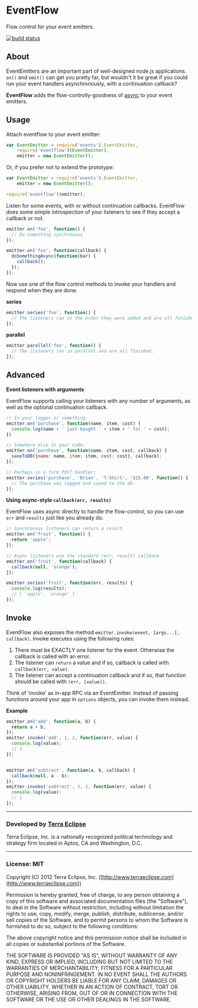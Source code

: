 EventFlow
=========

Flow control for your event emitters.

[![build status](https://secure.travis-ci.org/cpsubrian/node-eventflow.png)](http://travis-ci.org/cpsubrian/node-eventflow)

About
-----
EventEmitters are an important part of well-designed node.js applications.
`on()` and `emit()` can get you pretty far, but wouldn't it be great if you
could run your event handlers asynchronously, with a continuation callback?

**EventFlow** adds the flow-controlly-goodness of
[async](https://github.com/caolan/async) to your event emitters.

Usage
-----
Attach eventflow to your event emitter:

```js
var EventEmitter = require('events').EventEmitter,
    require('eventflow')(EventEmitter),
    emitter = new EventEmitter();
```

Or, if you prefer not to extend the prototype:

```js
var EventEmitter = require('events').EventEmitter,
    emitter = new EventEmitter();

require('eventflow')(emitter);
```

Listen for some events, with or without continuation callbacks. EventFlow does
some simple introspection of your listeners to see if they accept a callback
or not.

```js
emitter.on('foo', function() {
  // Do something synchronous
});

emitter.on('foo', function(callback) {
  doSomethingAsync(function(bar) {
    callback();
  });
});
```

Now use one of the flow control methods to invoke your handlers and respond
when they are done.

**series**
```js
emitter.series('foo', function() {
  // The listeners ran in the order they were added and are all finished.
});
```

**parallel**
```js
emitter.parallel('foo', function() {
  // The listeners ran in parallel and are all finished.
});
```

Advanced
--------

**Event listeners with arguments**

EventFlow supports calling your listeners with any number of arguments, as well
as the optional continuation callback.

```js
// In your logger or something:
emitter.on('purchase', function(name, item, cost) {
  console.log(name + ' just bought ' + item + ' for ' + cost);
})

// Somwhere else in your code:
emitter.on('purchase', function(name, item, cost, callback) {
  saveToDB({name: name, item: item, cost: cost}, callback);
});

// Perhaps in a form POST handler:
emitter.series('purchase', 'Brian', 'T-Shirt', '$15.00', function() {
  // The purchase was logged and saved to the db.
});
```

**Using async-style `callback(err, results)`**

EventFlow uses async directly to handle the flow-control, so you can use `err`
and `results` just like you already do.

```js
// Synchronous listeners can return a result.
emitter.on('fruit', function() {
  return 'apple';
});

// Async listeners use the standard (err, result) callback.
emitter.on('fruit', function(callback) {
  callback(null, 'orange');
});

emitter.series('fruit', function(err, results) {
  console.log(results);
  // [ 'apple', 'orange' ]
});
```

Invoke
------
EventFlow also exposes the method `emitter.invoke(event, [args...], callback)`.
Invoke executes using the following rules:

1. There must be EXACTLY one listener for the event. Otherwise the callback
   is called with an error.
2. The listener can `return` a value and if so, callback is called with `callback(err, value)`.
3. The listener can accept a continuation callback and if so, that function should
   be called with `(err, [value])`.

Think of 'invoke' as in-app RPC via an EventEmitter. Instead of passing
functions around your app in `options` objects, you can invoke them instead.

**Example**
```js
emitter.on('add', function(a, b) {
  return a + b;
});
emitter.invoke('add', 1, 2, function(err, value) {
  console.log(value);
  // 3
});


emitter.on('subtract', function(a, b, callback) {
  callback(null, a - b);
});
emitter.invoke('subtract', 3, 2, function(err, value) {
  console.log(value);
  // 1
});
```


- - -

### Developed by [Terra Eclipse](http://www.terraeclipse.com)
Terra Eclipse, Inc. is a nationally recognized political technology and
strategy firm located in Aptos, CA and Washington, D.C.

- - -

### License: MIT
Copyright (C) 2012 Terra Eclipse, Inc. ([http://www.terraeclipse.com](http://www.terraeclipse.com))

Permission is hereby granted, free of charge, to any person obtaining a copy
of this software and associated documentation files (the "Software"), to deal
in the Software without restriction, including without limitation the rights
to use, copy, modify, merge, publish, distribute, sublicense, and/or sell
copies of the Software, and to permit persons to whom the Software is furnished
to do so, subject to the following conditions:

The above copyright notice and this permission notice shall be included in
all copies or substantial portions of the Software.

THE SOFTWARE IS PROVIDED "AS IS", WITHOUT WARRANTY OF ANY KIND, EXPRESS OR
IMPLIED, INCLUDING BUT NOT LIMITED TO THE WARRANTIES OF MERCHANTABILITY,
FITNESS FOR A PARTICULAR PURPOSE AND NONINFRINGEMENT. IN NO EVENT SHALL THE
AUTHORS OR COPYRIGHT HOLDERS BE LIABLE FOR ANY CLAIM, DAMAGES OR OTHER
LIABILITY, WHETHER IN AN ACTION OF CONTRACT, TORT OR OTHERWISE, ARISING FROM,
OUT OF OR IN CONNECTION WITH THE SOFTWARE OR THE USE OR OTHER DEALINGS IN THE
SOFTWARE.